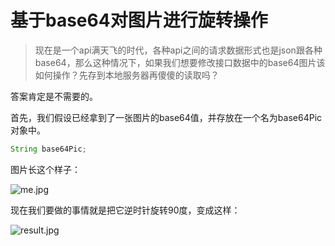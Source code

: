 # 基于base64对图片进行旋转操作

> 现在是一个api满天飞的时代，各种api之间的请求数据形式也是json跟各种base64，那么这种情况下，如果我们想要修改接口数据中的base64图片该如何操作？先存到本地服务器再傻傻的读取吗？

答案肯定是不需要的。

首先，我们假设已经拿到了一张图片的base64值，并存放在一个名为base64Pic对象中。

````java
String base64Pic;
````

图片长这个样子：

![me.jpg](https://github.com/liumapp/qtools/blob/master/data/me.jpg?raw=true)

现在我们要做的事情就是把它逆时针旋转90度，变成这样：

![result.jpg](https://github.com/liumapp/qtools/blob/master/qtools-pic/docs/result.jpg?raw=true)











